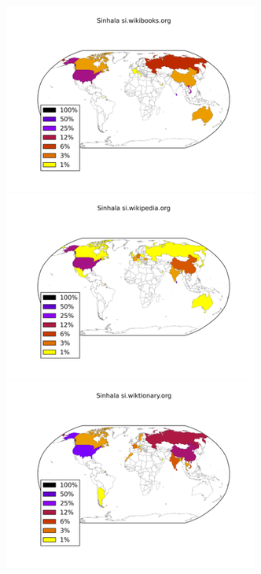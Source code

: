 ![](/images/Sinhala-si.wikibooks.org.png)
![](/images/Sinhala-si.wikipedia.org.png)
![](/images/Sinhala-si.wiktionary.org.png)
